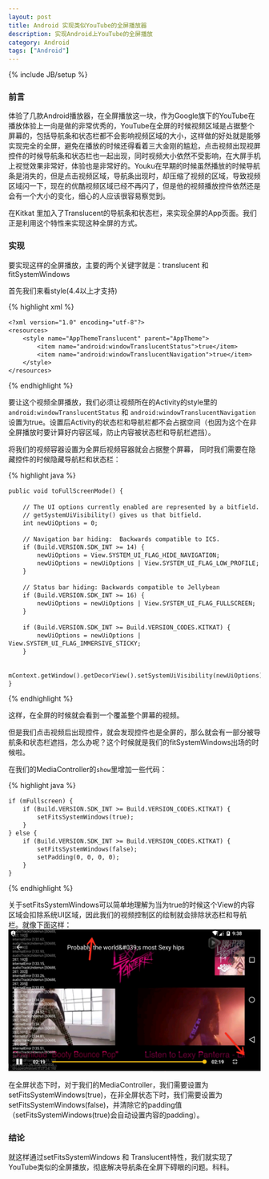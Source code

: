 ```yaml
---
layout: post
title: Android 实现类似YouTube的全屏播放器
description: 实现Android上YouTube的全屏播放
category: Android
tags: ["Android"]
---
```


{% include JB/setup %}

### 前言

体验了几款Android播放器，在全屏播放这一块，作为Google旗下的YouTube在播放体验上一向是做的非常优秀的，YouTube在全屏的时候视频区域是占据整个屏幕的，包括导航条和状态栏都不会影响视频区域的大小，这样做的好处就是能够实现完全的全屏，避免在播放的时候还得看着三大金刚的尴尬，点击视频出现视屏控件的时候导航条和状态栏也一起出现，同时视频大小依然不受影响，在大屏手机上视觉效果非常好，体验也是非常好的。Youku在早期的时候虽然播放的时候导航条是消失的，但是点击视频区域，导航条出现时，却压缩了视频的区域，导致视频区域闪一下，现在的优酷视频区域已经不再闪了，但是他的视频播放控件依然还是会有一个大小的变化，细心的人应该很容易察觉到。

在Kitkat 里加入了Translucent的导航条和状态栏，来实现全屏的App页面。我们正是利用这个特性来实现这种全屏的方式。


### 实现

要实现这样的全屏播放，主要的两个关键字就是：translucent 和 fitSystemWindows

首先我们来看style(4.4以上才支持)

{% highlight xml %}
	
	<?xml version="1.0" encoding="utf-8"?>
	<resources>
	    <style name="AppThemeTranslucent" parent="AppTheme">
	        <item name="android:windowTranslucentStatus">true</item>
	        <item name="android:windowTranslucentNavigation">true</item>
	    </style>
	</resources>

{% endhighlight %}

要让这个视频全屏播放，我们必须让视频所在的Activity的style里的`android:windowTranslucentStatus` 和 `android:windowTranslucentNavigation`设置为true。设置后Activity的状态栏和导航栏都不会占据空间（也因为这个在非全屏播放时要计算好内容区域，防止内容被状态栏和导航栏遮挡）。

将我们的视频容器设置为全屏后视频容器就会占据整个屏幕， 同时我们需要在隐藏控件的时候隐藏导航栏和状态栏：

{% highlight java %}

	public void toFullScreenMode() {

        // The UI options currently enabled are represented by a bitfield.
        // getSystemUiVisibility() gives us that bitfield.
        int newUiOptions = 0;

        // Navigation bar hiding:  Backwards compatible to ICS.
        if (Build.VERSION.SDK_INT >= 14) {
            newUiOptions = View.SYSTEM_UI_FLAG_HIDE_NAVIGATION;
            newUiOptions = newUiOptions | View.SYSTEM_UI_FLAG_LOW_PROFILE;
        }

        // Status bar hiding: Backwards compatible to Jellybean
        if (Build.VERSION.SDK_INT >= 16) {
            newUiOptions = newUiOptions | View.SYSTEM_UI_FLAG_FULLSCREEN;
        }

        if (Build.VERSION.SDK_INT >= Build.VERSION_CODES.KITKAT) {
            newUiOptions = newUiOptions | View.SYSTEM_UI_FLAG_IMMERSIVE_STICKY;
        }

        mContext.getWindow().getDecorView().setSystemUiVisibility(newUiOptions);
    }

{% endhighlight %}

这样，在全屏的时候就会看到一个覆盖整个屏幕的视频。

但是我们点击视频后出现控件，就会发现控件也是全屏的，那么就会有一部分被导航条和状态栏遮挡，怎么办呢？这个时候就是我们的fitSystemWindows出场的时候啦。

在我们的MediaController的`show`里增加一些代码：

{% highlight java %}

	if (mFullscreen) {
        if (Build.VERSION.SDK_INT >= Build.VERSION_CODES.KITKAT) {
            setFitsSystemWindows(true);
        }
    } else {
        if (Build.VERSION.SDK_INT >= Build.VERSION_CODES.KITKAT) {
            setFitsSystemWindows(false);
            setPadding(0, 0, 0, 0);
        }
    }

{% endhighlight %}

关于setFitsSystemWindows可以简单地理解为当为true的时候这个View的内容区域会扣除系统UI区域，因此我们的视频控制区的绘制就会排除状态栏和导航栏。就像下面这样：
![全屏状态](https://raw.githubusercontent.com/junyuecao/private-static/master/screenshots1.png)

在全屏状态下时，对于我们的MediaController，我们需要设置为setFitsSystemWindows(true)，在非全屏状态下时，我们需要设置为setFitsSystemWindows(false)，并清除它的padding值（setFitsSystemWindows(true)会自动设置内容的padding）。

### 结论
就这样通过setFitsSystemWindows 和 Translucent特性，我们就实现了YouTube类似的全屏播放，彻底解决导航条在全屏下碍眼的问题。科科。





